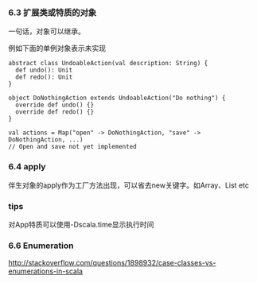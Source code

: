 ### 6.3 扩展类或特质的对象

一句话，对象可以继承。

例如下面的单例对象表示未实现

	abstract class UndoableAction(val description: String) {
	  def undo(): Unit
	  def redo(): Unit
	}
	
	object DoNothingAction extends UndoableAction("Do nothing") {
	  override def undo() {}
	  override def redo() {}
	}
	
	val actions = Map("open" -> DoNothingAction, "save" -> DoNothingAction, ...)
	// Open and save not yet implemented

### 6.4 apply

伴生对象的apply作为工厂方法出现，可以省去new关键字。如Array、List etc

### tips

对App特质可以使用-Dscala.time显示执行时间

### 6.6 Enumeration

http://stackoverflow.com/questions/1898932/case-classes-vs-enumerations-in-scala

